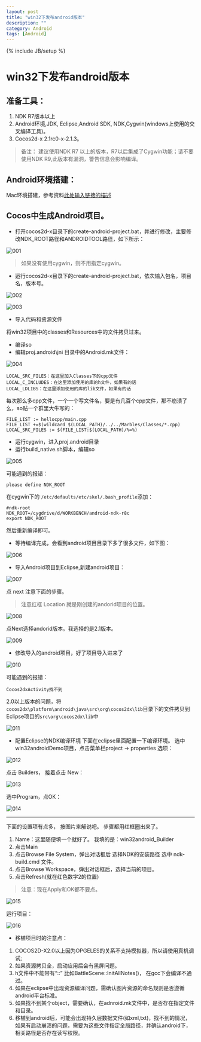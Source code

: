 ```yaml
---
layout: post
title: "win32下发布android版本"
description: ""
category: Android
tags: [Android]
---
```

{% include JB/setup %}

win32下发布android版本
=========================

准备工具：
-----

 1. NDK R7版本以上
 2. Android环境,JDK, Eclipse,Android SDK, NDK,Cygwin(windows上使用的交叉编译工具)。
 3. Cocos2d-x 2.1rc0-x-2.1.3。

> 备注： 建议使用NDK R7 以上的版本，R7以后集成了Cygwin功能；请不要使用NDK R9,此版本有漏洞，警告信息会影响编译。

Android环境搭建：
------------

Mac环境搭建，参考资料[此处输入链接的描述][1]


Cocos中生成Android项目。
--------------------

 - 打开cocos2d-x目录下的create-android-project.bat，并进行修改，主要修改NDK_ROOT路径和ANDROIDTOOL路径，如下所示： 

![001](https://github.com/sanyuancap/sanyuancap.github.com/blob/master/assets/blogImg/win32-to-android/win32-to-android-001.png?raw=true)

> 如果没有使用cygwin，则不用指定cygwin。


 - 运行cocos2d-x目录下的create-android-project.bat，依次输入包名，项目名，版本号。


![002](https://github.com/sanyuancap/sanyuancap.github.com/blob/master/assets/blogImg/win32-to-android/win32-to-android-002.png?raw=true)

![003](https://github.com/sanyuancap/sanyuancap.github.com/blob/master/assets/blogImg/win32-to-android/win32-to-android-003.png?raw=true)


 - 导入代码和资源文件

将win32项目中的classes和Resources中的文件拷贝过来。

 - 编译so
 - 编辑proj.android\jni 目录中的Android.mk文件：

![004](https://github.com/sanyuancap/sanyuancap.github.com/blob/master/assets/blogImg/win32-to-android/win32-to-android-004.png?raw=true)

    LOCAL_SRC_FILES：在这里加入Classes下的cpp文件
    LOCAL_C_INCLUDES：在这里添加使用的库的h文件，如果有的话
    LOCAL_LDLIBS：在这里添加使用的库的lib文件，如果有的话

每次那么多cpp文件，一个一个写文件名，要是有几百个cpp文件，那不崩溃了么，so贴一个群里大牛写的：

    FILE_LIST := hellocpp/main.cpp  
    FILE_LIST +=$(wildcard $(LOCAL_PATH)/../../Marbles/Classes/*.cpp)  
    LOCAL_SRC_FILES := $(FILE_LIST:$(LOCAL_PATH)/%=%) 

- 运行cygwin，进入proj.android目录
- 运行build_native.sh脚本，编辑so

![005](https://github.com/sanyuancap/sanyuancap.github.com/blob/master/assets/blogImg/win32-to-android/win32-to-android-005.png?raw=true)

可能遇到的报错：

    please define NDK_ROOT

在cygwin下的 `/etc/defaults/etc/skel/.bash_profile`添加：

    #ndk-root  
    NDK_ROOT=/cygdrive/d/WORKBENCH/android-ndk-r8c  
    export NDK_ROOT

然后重新编译即可。


 - 等待编译完成，会看到android项目目录下多了很多文件，如下图：



![006](https://github.com/sanyuancap/sanyuancap.github.com/blob/master/assets/blogImg/win32-to-android/win32-to-android-006.png?raw=true)



 - 导入Android项目到Eclipse,新建android项目：

![007](https://github.com/sanyuancap/sanyuancap.github.com/blob/master/assets/blogImg/win32-to-android/win32-to-android-007.png?raw=true)

点 next  注意下面的步骤。

> 注意红框 Location 就是刚创建的andorid项目的位置。


![008](https://github.com/sanyuancap/sanyuancap.github.com/blob/master/assets/blogImg/win32-to-android/win32-to-android-008.png?raw=true)


点Next选择andorid版本。我选择的是2.1版本。



![009](https://github.com/sanyuancap/sanyuancap.github.com/blob/master/assets/blogImg/win32-to-android/win32-to-android-009.png?raw=true)


 - 修改导入的android项目，好了项目导入进来了


![010](https://github.com/sanyuancap/sanyuancap.github.com/blob/master/assets/blogImg/win32-to-android/win32-to-android-010.png?raw=true)

可能遇到的报错：

    Cocos2dxActivity找不到

2.0以上版本的问题，将`cocos2dx\platform\android\java\src\org\cocos2dx\lib`目录下的文件拷贝到Eclipse项目的`src\org\cocos2dx\lib`中


![011](https://github.com/sanyuancap/sanyuancap.github.com/blob/master/assets/blogImg/win32-to-android/win32-to-android-011.png?raw=true)

 - 配置Eclipse的NDK编译环境
下面在eclipse里面配置一下编译环境。
选中win32androidDemo项目，点击菜单栏project -> properties 选项：


![012](https://github.com/sanyuancap/sanyuancap.github.com/blob/master/assets/blogImg/win32-to-android/win32-to-android-012.png?raw=true)

点击 Builders， 接着点击 New：

![013](https://github.com/sanyuancap/sanyuancap.github.com/blob/master/assets/blogImg/win32-to-android/win32-to-android-013.png?raw=true)


选中Program，点OK：


![014](https://github.com/sanyuancap/sanyuancap.github.com/blob/master/assets/blogImg/win32-to-android/win32-to-android-014.png?raw=true)


-------------------------------------------------------------------
下面的设置项有点多， 按图片来解说吧。  步骤都用红框圈出来了。

 1. Name：这里随便填一个就好了。 我填的是：win32android_Builder
 2. 点击Main
 3. 点击Browse File System，弹出对话框后 选择NDK的安装路径 选中 ndk-build.cmd 文件。
 4. 点击Browse Workspace，弹出对话框后，选择当前的项目。
 5. 点击Refresh(就在红色数字2的位置)

> 注意：现在Apply和OK都不要点。

![015](https://github.com/sanyuancap/sanyuancap.github.com/blob/master/assets/blogImg/win32-to-android/win32-to-android-015.png?raw=true)

运行项目：

![016](https://github.com/sanyuancap/sanyuancap.github.com/blob/master/assets/blogImg/win32-to-android/win32-to-android-016.png?raw=true)

 - 移植项目时的注意点：

 1. COCOS2D-X2.0以上因为OPGELES的关系不支持模拟器，所以请使用真机调试;
 2. 如果资源拷贝全，启动应用后会有黑屏问题。
 3. h文件中不能带有“::” 比如BattleScene::InitAllNotes()， 在gcc下会编译不通过。
 4. 如果在eclipse中出现资源编译问题，需确认图片资源的命名规则是否遵循android平台标准。
 5. 如果找不到某个object，需要确认，在adnroid.mk文件中，是否存在指定文件和目录。
 6. 移植到android后，可能会出现持久层数据文件(如xml,txt)，找不到的情况，如果有启动崩溃的问题，需要为这些文件指定全局路径，并确认android下，相关路径是否存在读写权限。


  [1]: http://www.myexception.cn/operating-system/1228154.html
